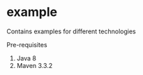 example
=======

Contains examples for different technologies

Pre-requisites
1. Java 8
2. Maven 3.3.2


